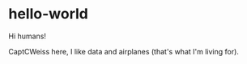 # hello-world

Hi humans!

CaptCWeiss here, I like data and airplanes (that's what I'm living for).
